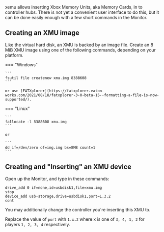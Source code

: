 xemu allows inserting Xbox Memory Units, aka Memory Cards, in to controller hubs. There is not yet a convenient user interface to do this, but it can be done easily enough with a few short commands in the Monitor.

## Creating an XMU image

Like the virtual hard disk, an XMU is backed by an image file. Create an 8 MiB XMU image using one of the following commands, depending on your platform.

=== "Windows"

	```
	fsutil file createnew xmu.img 8388608
	```
	
	or use [FATXplorer](https://fatxplorer.eaton-works.com/2021/08/18/fatxplorer-3-0-beta-15--formatting-a-file-is-now-supported/).

=== "Linux"

	```
	fallocate -l 8388608 xmu.img
	```

	or

	```
	dd if=/dev/zero of=img.img bs=8MB count=1
	```

## Creating and "Inserting" an XMU device

Open up the Monitor, and type in these commands:

```
drive_add 0 if=none,id=usbdisk1,file=xmu.img
stop
device_add usb-storage,drive=usbdisk1,port=1.3.2
cont
```

You may additionally change the controller you're inserting this XMU to.

Replace the value of `port` with `1.x.2` where x is one of `3, 4, 1, 2` for players `1, 2, 3, 4` respectively.
